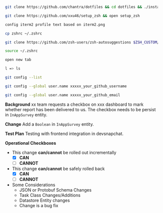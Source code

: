 
```sh
git clone https://github.com/chantra/dotfiles && cd dotfiles && ./install.sh

git clone https://github.com/xxu46/setup_zsh && open setup_zsh 

config iterm2 profile text based on iterm2.png

cp zshrc ~/.zshrc

git clone https://github.com/zsh-users/zsh-autosuggestions $ZSH_CUSTOM/plugins/zsh-autosuggestions

source ~/.zshrc

open new tab 

l => ls

git config --list

git config --global user.name xxxxx_your_github_username

git config --global user.name xxxxx_your_github_email

```


**Background**
xx team requests a checkbox on xxx dashboard to mark whether report has been delivered to us. The checkbox needs to be persist in `InAppSurvey` entity.

**Change**
Add a `Boolean` in `InAppSurvey` entity.

**Test Plan**
Testing with frontend integration in devsnapchat.

**Operational Checkboxes**
- This change **can/cannot** be rolled out incrementally
   - [x] **CAN** 
   - [ ] **CANNOT**
- This change **can/cannot** be safely rolled back
   - [x] **CAN** 
   - [ ] **CANNOT**
 - Some Considerations
    - JSON or Protobuf Schema Changes
    - Task Class Changes/Additions
    - Datastore Entity changes 
    - Change is a bug fix
